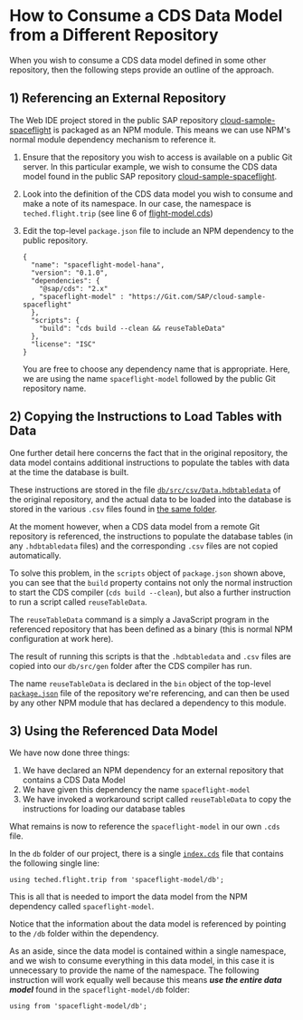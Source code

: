 # How to Consume a CDS Data Model from a Different Repository

When you wish to consume a CDS data model defined in some other repository, then the following steps provide an outline of the approach.

## 1) Referencing an External Repository

The Web IDE project stored in the public SAP repository [cloud-sample-spaceflight](https://Git.com/SAP/cloud-sample-spaceflight) is packaged as an NPM module.  This means we can use NPM's normal module dependency mechanism to reference it. 

1. Ensure that the repository you wish to access is available on a public Git server.  In this particular example, we wish to consume the CDS data model found in the public SAP repository [cloud-sample-spaceflight](https://Git.com/SAP/cloud-sample-spaceflight).

1. Look into the definition of the CDS data model you wish to consume and make a note of its namespace.  In our case, the namespace is `teched.flight.trip` (see line 6 of [flight-model.cds](https://Git.com/SAP/cloud-sample-spaceflight/blob/master/db/flight-model.cds))

1. Edit the top-level `package.json` file to include an NPM dependency to the public repository.

    ```
    {
      "name": "spaceflight-model-hana",
      "version": "0.1.0",
      "dependencies": {
        "@sap/cds": "2.x"
      , "spaceflight-model" : "https://Git.com/SAP/cloud-sample-spaceflight"
      },
      "scripts": {
        "build": "cds build --clean && reuseTableData"
      },
      "license": "ISC"
    }
    ```

    You are free to choose any dependency name that is appropriate.  Here, we are using the name `spaceflight-model` followed by the public Git repository name.

## 2) Copying the Instructions to Load Tables with Data

One further detail here concerns the fact that in the original repository, the data model contains additional instructions to populate the tables with data at the time the database is built.

These instructions are stored in the file [`db/src/csv/Data.hdbtabledata`](https://github.com/SAP/cloud-sample-spaceflight/blob/master/db/src/csv/Data.hdbtabledata) of the original repository, and the actual data to be loaded into the database is stored in the various `.csv` files found in [the same folder](https://github.com/SAP/cloud-sample-spaceflight/blob/master/db/src/csv).

At the moment however, when a CDS data model from a remote Git repository is referenced, the instructions to populate the database tables (in any `.hdbtabledata` files) and the corresponding `.csv` files are not copied automatically.

To solve this problem, in the `scripts` object of `package.json` shown above, you can see that the `build` property contains not only the normal instruction to start the CDS compiler (`cds build --clean`), but also a further instruction to run a script called `reuseTableData`.

The `reuseTableData` command is a simply a JavaScript program in the referenced repository that has been defined as a binary (this is normal NPM configuration at work here).

The result of running this scripts is that the `.hdbtabledata` and `.csv` files are copied into our `db/src/gen` folder after the CDS compiler has run.

The name `reuseTableData` is declared in the `bin` object of the top-level [`package.json`](https://github.com/SAP/cloud-sample-spaceflight/blob/master/package.json) file of the repository we're referencing, and can then be used by any other NPM module that has declared a dependency to this module.

## 3) Using the Referenced Data Model

We have now done three things:

1. We have declared an NPM dependency for an external repository that contains a CDS Data Model
1. We have given this dependency the name `spaceflight-model`
1. We have invoked a workaround script called `reuseTableData` to copy the instructions for loading our database tables

What remains is now to reference the `spaceflight-model` in our own `.cds` file.

In the `db` folder of our project, there is a single [`index.cds`](../db/index.cds) file that contains the following single line:

```
using teched.flight.trip from 'spaceflight-model/db';
```

This is all that is needed to import the data model from the NPM dependency called `spaceflight-model`.

Notice that the information about the data model is referenced by pointing to the `/db` folder within the dependency.

As an aside, since the data model is contained within a single namespace, and we wish to consume everything in this data model, in this case it is unnecessary to provide the name of the namespace.  The following instruction will work equally well because this means ***use the entire data model*** found in the `spaceflight-model/db` folder:

```
using from 'spaceflight-model/db';
```

